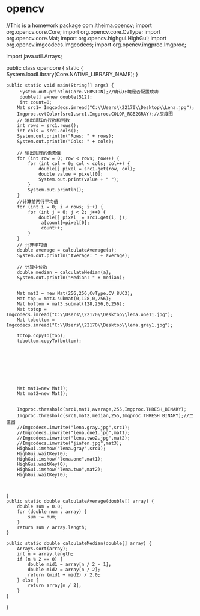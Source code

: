 # opencv
//This is a homework
package com.itheima.opencv;
import org.opencv.core.Core;
import org.opencv.core.CvType;
import org.opencv.core.Mat;
import org.opencv.highgui.HighGui;
import org.opencv.imgcodecs.Imgcodecs;
import org.opencv.imgproc.Imgproc;

import java.util.Arrays;

public class opencore {
    static {
        System.loadLibrary(Core.NATIVE_LIBRARY_NAME);
    }

    public static void main(String[] args) {
         System.out.println(Core.VERSION);//确认环境是否配置成功
         double[] a=new double[512];
         int count=0;
        Mat src1= Imgcodecs.imread("C:\\Users\\22170\\Desktop\\Lena.jpg");
        Imgproc.cvtColor(src1,src1,Imgproc.COLOR_RGB2GRAY);//灰度图
        // 输出矩阵的行数和列数
        int rows = src1.rows();
        int cols = src1.cols();
        System.out.println("Rows: " + rows);
        System.out.println("Cols: " + cols);

        // 输出矩阵的像素值
        for (int row = 0; row < rows; row++) {
            for (int col = 0; col < cols; col++) {
                double[] pixel = src1.get(row, col);
                double value = pixel[0];
                System.out.print(value + " ");
            }
            System.out.println();
        }
        //计算前两行平均值
        for (int i = 0; i < rows; i++) {
            for (int j = 0; j < 2; j++) {
                double[] pixel  = src1.get(i, j);
                 a[count]=pixel[0];
                 count++;
            }
        }
        // 计算平均值
        double average = calculateAverage(a);
        System.out.println("Average: " + average);

        // 计算中位数
        double median = calculateMedian(a);
        System.out.println("Median: " + median);


        Mat mat3 = new Mat(256,256,CvType.CV_8UC3);
        Mat top = mat3.submat(0,128,0,256);
        Mat bottom = mat3.submat(128,256,0,256);
        Mat totop = Imgcodecs.imread("C:\\Users\\22170\\Desktop\\lena.one11.jpg");
        Mat tobottom = Imgcodecs.imread("C:\\Users\\22170\\Desktop\\lena.gray1.jpg");

        totop.copyTo(top);
        tobottom.copyTo(bottom);








        Mat mat1=new Mat();
        Mat mat2=new Mat();


        Imgproc.threshold(src1,mat1,average,255,Imgproc.THRESH_BINARY);
        Imgproc.threshold(src1,mat2,median,255,Imgproc.THRESH_BINARY);//二值图
        //Imgcodecs.imwrite("lena.gray.jpg",src1);
        //Imgcodecs.imwrite("lena.one1.jpg",mat1);
        //Imgcodecs.imwrite("lena.two2.jpg",mat2);
        //Imgcodecs.imwrite("jiafen.jpg",mat3);
        HighGui.imshow("lena.gray",src1);
        HighGui.waitKey(0);
        HighGui.imshow("lena.one",mat1);
        HighGui.waitKey(0);
        HighGui.imshow("lena.two",mat2);
        HighGui.waitKey(0);



    }
    public static double calculateAverage(double[] array) {
        double sum = 0.0;
        for (double num : array) {
            sum += num;
        }
        return sum / array.length;
    }

    public static double calculateMedian(double[] array) {
        Arrays.sort(array);
        int n = array.length;
        if (n % 2 == 0) {
            double mid1 = array[n / 2 - 1];
            double mid2 = array[n / 2];
            return (mid1 + mid2) / 2.0;
        } else {
            return array[n / 2];
        }
    }
}

